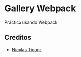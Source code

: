 # Gallery Webpack

Práctica usando Webpack

## Creditos

- [Nicolas Ticona](https://twitter.com/nicolas_tvop)